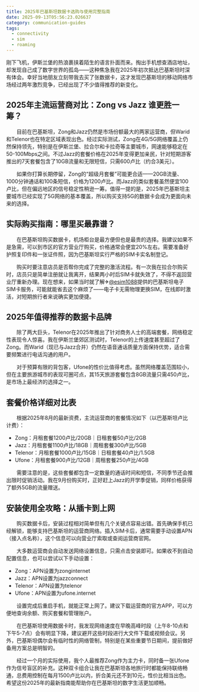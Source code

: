 ```yaml
---
title: 2025年巴基斯坦数据卡选购与使用完整指南
date: 2025-09-13T05:56:23.026637
category: communication-guides
tags:
  - connectivity
  - sim
  - roaming
---
```


刚下飞机，伊斯兰堡的热浪裹挟着陌生的语言扑面而来。掏出手机想查酒店地址，却发现自己成了数字世界的孤岛——这种焦急我在2025年初次抵达巴基斯坦时深有体会。幸好当地朋友立刻带我去买了张数据卡，这才发现巴基斯坦的移动网络市场经过两年激烈竞争，已经出现了不少值得推荐的新变化。

## 2025年主流运营商对比：Zong vs Jazz 谁更胜一筹？

　　目前在巴基斯坦，Zong和Jazz仍然是市场份额最大的两家运营商，但Warid和Telenor也在特定区域表现出色。经过实际测试，Zong在4G/5G网络覆盖上仍然保持领先，特别是在伊斯兰堡、拉合尔和卡拉奇等主要城市，网速能够稳定在50-100Mbps之间。不过Jazz的套餐价格在2025年变得更加亲民，针对短期游客推出的7天套餐包含了10GB流量和无限短信，只需600卢比（约合3美元）。

　　如果你打算长期停留，Zong的“超级月套餐”可能更合适——20GB流量、1000分钟通话和100条短信，价格为1200卢比。而Jazz的类似套餐虽然便宜100卢比，但在偏远地区的信号稳定性稍逊一筹。值得一提的是，2025年巴基斯坦主要城市已经实现了5G网络的基本覆盖，所以购买支持5G的数据卡会成为更面向未来的选择。

## 实际购买指南：哪里买最靠谱？

　　在巴基斯坦购买数据卡，机场柜台是最方便但也是最贵的选择。我建议如果不是急需，可以到市区的官方营业厅购买，价格通常会便宜20%左右。需要准备好护照复印件和一张证件照，因为巴基斯坦实行严格的SIM卡实名制登记。

　　购买时要注意店员是否帮你完成了完整的激活流程。有一次我在拉合尔购买时，店员只是简单注册就让我离开，结果两小时后SIM卡就失效了，不得不返回营业厅重新办理。现在想来，如果当时就了解✈[@esim1088](https://t.me/s/esim1088)提供的巴基斯坦电子SIM卡服务，可能就能省去这个麻烦了——电子卡无需物理更换SIM，在线即时激活，对短期旅行者来说确实更加便捷。

## 2025年值得推荐的数据卡品牌

　　除了两大巨头，Telenor在2025年推出了针对商务人士的高端套餐，网络稳定性表现令人惊喜。我在伊斯兰堡郊区测试时，Telenor的上传速度甚至超过了Zong。而Warid（现已与Jazz合并）仍然在语音通话质量方面保持优势，适合需要频繁进行电话沟通的用户。

　　对于预算有限的背包客，Ufone的性价比值得考虑。虽然网络覆盖范围较小，但在主要旅游城市的表现可圈可点，其15天旅游套餐包含8GB流量只需450卢比，是市场上最经济的选择之一。

## 套餐价格详细对比表

　　根据2025年8月的最新资费，主流运营商的套餐情况如下（以巴基斯坦卢比计费）：

- Zong：月租套餐1200卢比/20GB｜日租套餐50卢比/2GB
- Jazz：月租套餐1100卢比/18GB｜周租套餐300卢比/5GB
- Telenor：月租套餐1000卢比/15GB｜日租套餐40卢比/1.5GB
- Ufone：月租套餐900卢比/12GB｜周租套餐250卢比/4GB

　　需要注意的是，这些套餐都包含一定数量的通话时间和短信，不同季节还会推出限时促销活动。我在9月份购买时，正好赶上Jazz的开学季促销，同样价格获得了额外5GB的流量赠送。

## 安装使用全攻略：从插卡到上网

　　购买数据卡后，安装过程相对简单但有几个关键点容易出错。首先确保手机已经解锁，能够支持巴基斯坦的运营商网络。插入SIM卡后，通常需要手动设置APN（接入点名称），这个信息可以向营业厅索取或查阅运营商官网。

　　大多数运营商会自动发送网络设置信息，只需点击安装即可。如果收不到自动配置信息，也可以尝试以下手动设置：
 
- Zong：APN设置为zonginternet
- Jazz：APN设置为jazzconnect
- Telenor：APN设置为telenor
- Ufone：APN设置为ufone.internet

　　设置完成后重启手机，就能正常上网了。建议下载运营商的官方APP，可以方便地查询余额、购买套餐和管理账户。

　　在巴基斯坦使用数据卡时，我发现网络速度在早晚高峰时段（上午8-10点和下午5-7点）会有明显下降，建议避开这些时段进行大文件下载或视频会议。另外，巴基斯坦偶尔会有临时性的网络管制，特别是在某些重要节日期间，提前做好备用方案总是明智的。

　　经过一个月的实际使用，我个人最推荐Zong作为主力卡，同时备一张Ufone作为信号盲区的补充。这种双卡组合让我在巴基斯坦各地旅行时都能保持联络畅通，总费用控制在每月1500卢比以内，折合美元还不到10元，性价比相当出色。希望这份2025年的最新指南能帮助你在巴基斯坦的数字生活更加顺畅。